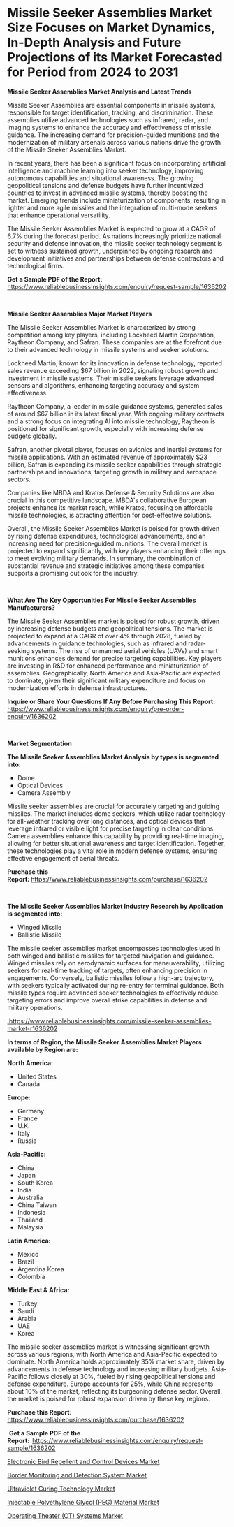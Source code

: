 <p><h1>Missile Seeker Assemblies Market Size Focuses on Market Dynamics, In-Depth Analysis and Future Projections of its Market Forecasted for Period from 2024 to 2031</h1></p><p><strong>Missile Seeker Assemblies Market Analysis and Latest Trends</strong></p>
<p><p>Missile Seeker Assemblies are essential components in missile systems, responsible for target identification, tracking, and discrimination. These assemblies utilize advanced technologies such as infrared, radar, and imaging systems to enhance the accuracy and effectiveness of missile guidance. The increasing demand for precision-guided munitions and the modernization of military arsenals across various nations drive the growth of the Missile Seeker Assemblies Market.</p><p>In recent years, there has been a significant focus on incorporating artificial intelligence and machine learning into seeker technology, improving autonomous capabilities and situational awareness. The growing geopolitical tensions and defense budgets have further incentivized countries to invest in advanced missile systems, thereby boosting the market. Emerging trends include miniaturization of components, resulting in lighter and more agile missiles and the integration of multi-mode seekers that enhance operational versatility.</p><p>The Missile Seeker Assemblies Market is expected to grow at a CAGR of 6.7% during the forecast period. As nations increasingly prioritize national security and defense innovation, the missile seeker technology segment is set to witness sustained growth, underpinned by ongoing research and development initiatives and partnerships between defense contractors and technological firms.</p></p>
<p><strong>Get a Sample PDF of the Report:&nbsp;</strong> <a href="https://www.reliablebusinessinsights.com/enquiry/request-sample/1636202?utm_campaign=1113&utm_medium=2&utm_source=Github&utm_content=ia&utm_term=07122024&utm_id=missile-seeker-assemblies">https://www.reliablebusinessinsights.com/enquiry/request-sample/1636202</a></p>
<p>&nbsp;</p>
<p><strong>Missile Seeker Assemblies Major Market Players</strong></p>
<p><p>The Missile Seeker Assemblies Market is characterized by strong competition among key players, including Lockheed Martin Corporation, Raytheon Company, and Safran. These companies are at the forefront due to their advanced technology in missile systems and seeker solutions.</p><p>Lockheed Martin, known for its innovation in defense technology, reported sales revenue exceeding $67 billion in 2022, signaling robust growth and investment in missile systems. Their missile seekers leverage advanced sensors and algorithms, enhancing targeting accuracy and system effectiveness.</p><p>Raytheon Company, a leader in missile guidance systems, generated sales of around $67 billion in its latest fiscal year. With ongoing military contracts and a strong focus on integrating AI into missile technology, Raytheon is positioned for significant growth, especially with increasing defense budgets globally.</p><p>Safran, another pivotal player, focuses on avionics and inertial systems for missile applications. With an estimated revenue of approximately $23 billion, Safran is expanding its missile seeker capabilities through strategic partnerships and innovations, targeting growth in military and aerospace sectors.</p><p>Companies like MBDA and Kratos Defense & Security Solutions are also crucial in this competitive landscape. MBDA's collaborative European projects enhance its market reach, while Kratos, focusing on affordable missile technologies, is attracting attention for cost-effective solutions.</p><p>Overall, the Missile Seeker Assemblies Market is poised for growth driven by rising defense expenditures, technological advancements, and an increasing need for precision-guided munitions. The overall market is projected to expand significantly, with key players enhancing their offerings to meet evolving military demands. In summary, the combination of substantial revenue and strategic initiatives among these companies supports a promising outlook for the industry.</p></p>
<p>&nbsp;</p>
<p><strong>What Are The Key Opportunities For Missile Seeker Assemblies Manufacturers?</strong></p>
<p><p>The Missile Seeker Assemblies market is poised for robust growth, driven by increasing defense budgets and geopolitical tensions. The market is projected to expand at a CAGR of over 4% through 2028, fueled by advancements in guidance technologies, such as infrared and radar-seeking systems. The rise of unmanned aerial vehicles (UAVs) and smart munitions enhances demand for precise targeting capabilities. Key players are investing in R&D for enhanced performance and miniaturization of assemblies. Geographically, North America and Asia-Pacific are expected to dominate, given their significant military expenditure and focus on modernization efforts in defense infrastructures.</p></p>
<p><strong>Inquire or Share Your Questions If Any Before Purchasing This Report:</strong> <a href="https://www.reliablebusinessinsights.com/enquiry/pre-order-enquiry/1636202?utm_campaign=1113&utm_medium=2&utm_source=Github&utm_content=ia&utm_term=07122024&utm_id=missile-seeker-assemblies">https://www.reliablebusinessinsights.com/enquiry/pre-order-enquiry/1636202</a></p>
<p>&nbsp;</p>
<p><strong>Market Segmentation</strong></p>
<p><strong>The Missile Seeker Assemblies Market Analysis by types is segmented into:</strong></p>
<p><ul><li>Dome</li><li>Optical Devices</li><li>Camera Assembly</li></ul></p>
<p><p>Missile seeker assemblies are crucial for accurately targeting and guiding missiles. The market includes dome seekers, which utilize radar technology for all-weather tracking over long distances, and optical devices that leverage infrared or visible light for precise targeting in clear conditions. Camera assemblies enhance this capability by providing real-time imaging, allowing for better situational awareness and target identification. Together, these technologies play a vital role in modern defense systems, ensuring effective engagement of aerial threats.</p></p>
<p><strong>Purchase this Report:&nbsp;</strong><a href="https://www.reliablebusinessinsights.com/purchase/1636202?utm_campaign=1113&utm_medium=2&utm_source=Github&utm_content=ia&utm_term=07122024&utm_id=missile-seeker-assemblies">https://www.reliablebusinessinsights.com/purchase/1636202</a></p>
<p>&nbsp;</p>
<p><strong>The Missile Seeker Assemblies Market Industry Research by Application is segmented into:</strong></p>
<p><ul><li>Winged Missile</li><li>Ballistic Missile</li></ul></p>
<p><p>The missile seeker assemblies market encompasses technologies used in both winged and ballistic missiles for targeted navigation and guidance. Winged missiles rely on aerodynamic surfaces for maneuverability, utilizing seekers for real-time tracking of targets, often enhancing precision in engagements. Conversely, ballistic missiles follow a high-arc trajectory, with seekers typically activated during re-entry for terminal guidance. Both missile types require advanced seeker technologies to effectively reduce targeting errors and improve overall strike capabilities in defense and military operations.</p></p>
<p><a href="https://www.reliablebusinessinsights.com/missile-seeker-assemblies-market-r1636202?utm_campaign=1113&utm_medium=2&utm_source=Github&utm_content=ia&utm_term=07122024&utm_id=missile-seeker-assemblies">&nbsp;https://www.reliablebusinessinsights.com/missile-seeker-assemblies-market-r1636202</a></p>
<p><strong>In terms of Region, the Missile Seeker Assemblies Market Players available by Region are:</strong></p>
<p>
    <p> <strong> North America: </strong>
        <ul>
            <li>United States</li>
            <li>Canada</li>
        </ul>
        </p> 
    <p> <strong> Europe: </strong>
        <ul>
            <li>Germany</li>
            <li>France</li>
            <li>U.K.</li>
            <li>Italy</li>
            <li>Russia</li>
        </ul>
        </p> 
    <p> <strong> Asia-Pacific: </strong>
        <ul>
            <li>China</li>
            <li>Japan</li>
            <li>South Korea</li>
            <li>India</li>
            <li>Australia</li>
            <li>China Taiwan</li>
            <li>Indonesia</li>
            <li>Thailand</li>
            <li>Malaysia</li>
        </ul>
        </p> 
    <p> <strong> Latin America: </strong>
        <ul>
            <li>Mexico</li>
            <li>Brazil</li>
            <li>Argentina Korea</li>
            <li>Colombia</li>
        </ul>
        </p> 
    <p> <strong> Middle East & Africa: </strong>
        <ul>
            <li>Turkey</li>
            <li>Saudi</li>
            <li>Arabia</li>
            <li>UAE</li>
            <li>Korea</li>
        </ul>
    </p>
    </p>
<p><p>The missile seeker assemblies market is witnessing significant growth across various regions, with North America and Asia-Pacific expected to dominate. North America holds approximately 35% market share, driven by advancements in defense technology and increasing military budgets. Asia-Pacific follows closely at 30%, fueled by rising geopolitical tensions and defense expenditure. Europe accounts for 25%, while China represents about 10% of the market, reflecting its burgeoning defense sector. Overall, the market is poised for robust expansion driven by these key regions.</p></p>
<p><strong>Purchase this Report: </strong><a href="https://www.reliablebusinessinsights.com/purchase/1636202?utm_campaign=1113&utm_medium=2&utm_source=Github&utm_content=ia&utm_term=07122024&utm_id=missile-seeker-assemblies">https://www.reliablebusinessinsights.com/purchase/1636202</a></p>
<p>&nbsp;<strong>Get a Sample PDF of the Report:&nbsp;&nbsp;</strong><a href="https://www.reliablebusinessinsights.com/enquiry/request-sample/1636202?utm_campaign=1113&utm_medium=2&utm_source=Github&utm_content=ia&utm_term=07122024&utm_id=missile-seeker-assemblies">https://www.reliablebusinessinsights.com/enquiry/request-sample/1636202</a></p>
<p><strong></strong></p>
<p><p><a href="https://issuu.com/reportprime-2/docs/electronic-bird-repellent-and-control-devices-mark?utm_campaign=1113&utm_medium=2&utm_source=Github&utm_content=ia&utm_term=07122024&utm_id=missile-seeker-assemblies">Electronic Bird Repellent and Control Devices Market</a></p><p><a href="https://www.linkedin.com/pulse/125-growth-expected-border-monitoring-detection-system-kbabe?utm_campaign=1113&utm_medium=2&utm_source=Github&utm_content=ia&utm_term=07122024&utm_id=missile-seeker-assemblies">Border Monitoring and Detection System Market</a></p><p><a href="https://www.linkedin.com/pulse/competitive-landscape-analysis-ultraviolet-curing-technology-vapee?utm_campaign=1113&utm_medium=2&utm_source=Github&utm_content=ia&utm_term=07122024&utm_id=missile-seeker-assemblies">Ultraviolet Curing Technology Market</a></p><p><a href="https://issuu.com/reportprime-2/docs/injectable-polyethylene-glycol-peg-material-market?utm_campaign=1113&utm_medium=2&utm_source=Github&utm_content=ia&utm_term=07122024&utm_id=missile-seeker-assemblies">Injectable Polyethylene Glycol (PEG) Material Market</a></p><p><a href="https://www.linkedin.com/pulse/how-operating-theater-ot-systems-market-expanding-forecasted-jcn3e?utm_campaign=1113&utm_medium=2&utm_source=Github&utm_content=ia&utm_term=07122024&utm_id=missile-seeker-assemblies">Operating Theater (OT) Systems Market</a></p></p>